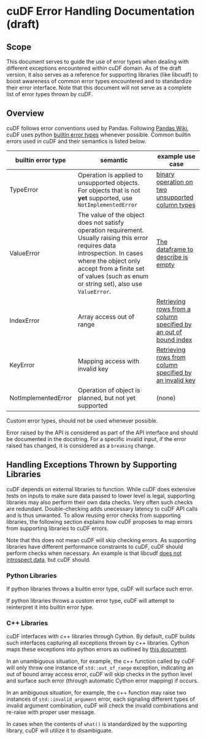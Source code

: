 # cuDF Error Handling Documentation (draft)

## Scope

This document serves to guide the use of error types when dealing with different exceptions encountered within cuDF domain. As of the draft version, it also serves as a reference for supporting libraries (like libcudf) to boost awareness of common error types encountered and to standardize their error interface. Note that this document will not serve as a complete list of error types thrown by cuDF.

## Overview

cuDF follows error conventions used by Pandas. Following [Pandas Wiki](https://github.com/pandas-dev/pandas/wiki/Choosing-Exceptions-to-Raise), cuDF uses python [builtin error types](https://docs.python.org/3.9/library/exceptions.html) whenever possible. Common builtin errors used in cuDF and their semantics is listed below.

| builtin error type | semantic | example use case |
| ------------------ | -------- | ---------------- |
|     TypeError      | Operation is applied to unsupported objects. For objects that is not **yet** supported, use `NotImplementedError` | [binary operation on two unsupported column types](https://github.com/rapidsai/cudf/blob/7d49f75df9681dbe1653029e7d508355884a6d86/python/cudf/cudf/core/column/numerical.py#L110) |
|     ValueError     | The value of the object does not satisfy operation requirement. Usually raising this error requires data introspection. In cases where the object only accept from a finite set of values (such as enum or string set), also use `ValueError`. | [The dataframe to describe is empty](https://github.com/rapidsai/cudf/blob/7d49f75df9681dbe1653029e7d508355884a6d86/python/cudf/cudf/core/dataframe.py#L5366) |
|     IndexError     | Array access out of range | [Retrieving rows from a column specified by an out of bound index](https://github.com/rapidsai/cudf/blob/7d49f75df9681dbe1653029e7d508355884a6d86/python/cudf/cudf/core/column/column.py#L849-L851) |
|     KeyError       | Mapping access with invalid key | [Retrieving rows from column specified by an invalid key](https://github.com/rapidsai/cudf/blob/7d49f75df9681dbe1653029e7d508355884a6d86/python/cudf/cudf/core/indexing.py#L177) |
| NotImplementedError| Operation of object is planned, but not yet supported | (none) |

Custom error types, should not be used whenever possible.

Error raised by the API is considered as part of the API interface and should be documented in the docstring. For a specific invalid input, if the error raised has changed, it is considered as a `breaking` change.

## Handling Exceptions Thrown by Supporting Libraries

cuDF depends on external libraries to function. While cuDF does extensive tests on inputs to make sure data passed to lower level is legal, supporting libraries may also perform their own data checks. Very often such checks are redundant. Double-checking adds unecessary latency to cuDF API calls and is thus unwanted. To allow reusing error checks from supporting libraries, the following section explains how cuDF proposes to map errors from supporting libraries to cuDF errors.

Note that this does not mean cuDF will skip checking errors. As supporting libraries have different performance constraints to cuDF, cuDF should perform checks when necessary. An example is that libcudf [does not introspect data](https://github.com/rapidsai/cudf/issues/5505), but cuDF should.

### Python Libraries

If python libraries throws a builtin error type, cuDF will surface such error.

If python libraries throws a custom error type, cuDF will attempt to reinterpret it into builtin error type.

### C++ Libraries

cuDF interfaces with c++ libraries through Cython. By default, cuDF builds such interfaces capturing all exceptions thrown by c++ libraries. Cython maps these exceptions into python errors as outlined by [this document](http://docs.cython.org/en/latest/src/userguide/wrapping_CPlusPlus.html#exceptions).

In an unambiguous situation, for example, the c++ function called by cuDF will only throw one instance of `std::out_of_range` exception, indicating an out of bound array access error, cuDF will skip checks in the python level and surface such error (through automatic Cython error mapping) if occurs.

In an ambiguous situation, for example, the c++ function may raise two instances of `std::invalid_argument` error, each signaling different types of invalid argument combination, cuDF will check the invalid combinations and re-raise with proper user message.

In cases when the contents of `what()` is standardized by the supporting library, cuDF will utilize it to disambiguate.
